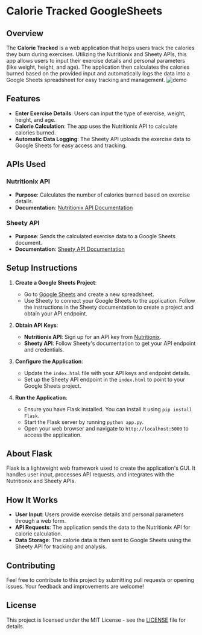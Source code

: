 # Calorie Tracked GoogleSheets

## Overview

The **Calorie Tracked** is a web application that helps users track the calories they burn during exercises. Utilizing the Nutritionix and Sheety APIs, this app allows users to input their exercise details and personal parameters (like weight, height, and age). The application then calculates the calories burned based on the provided input and automatically logs the data into a Google Sheets spreadsheet for easy tracking and management.
![demo](images/CGIF)
## Features

- **Enter Exercise Details**: Users can input the type of exercise, weight, height, and age.
- **Calorie Calculation**: The app uses the Nutritionix API to calculate calories burned.
- **Automatic Data Logging**: The Sheety API uploads the exercise data to Google Sheets for easy access and tracking.

## APIs Used

### Nutritionix API

- **Purpose**: Calculates the number of calories burned based on exercise details.
- **Documentation**: [Nutritionix API Documentation](https://developer.nutritionix.com/docs/v2)

### Sheety API

- **Purpose**: Sends the calculated exercise data to a Google Sheets document.
- **Documentation**: [Sheety API Documentation](https://sheety.co/docs)

## Setup Instructions

1. **Create a Google Sheets Project**:
   - Go to [Google Sheets](https://sheets.google.com) and create a new spreadsheet.
   - Use Sheety to connect your Google Sheets to the application. Follow the instructions in the Sheety documentation to create a project and obtain your API endpoint.

2. **Obtain API Keys**:
   - **Nutritionix API**: Sign up for an API key from [Nutritionix](https://developer.nutritionix.com/).
   - **Sheety API**: Follow Sheety's documentation to get your API endpoint and credentials.

3. **Configure the Application**:
   - Update the `index.html` file with your API keys and endpoint details.
   - Set up the Sheety API endpoint in the `index.html` to point to your Google Sheets project.

4. **Run the Application**:
   - Ensure you have Flask installed. You can install it using `pip install Flask`.
   - Start the Flask server by running `python app.py`.
   - Open your web browser and navigate to `http://localhost:5000` to access the application.

## About Flask

Flask is a lightweight web framework used to create the application's GUI. It handles user input, processes API requests, and integrates with the Nutritionix and Sheety APIs.

## How It Works

- **User Input**: Users provide exercise details and personal parameters through a web form.
- **API Requests**: The application sends the data to the Nutritionix API for calorie calculation.
- **Data Storage**: The calorie data is then sent to Google Sheets using the Sheety API for tracking and analysis.

## Contributing

Feel free to contribute to this project by submitting pull requests or opening issues. Your feedback and improvements are welcome!

## License

This project is licensed under the MIT License - see the [LICENSE](LICENSE) file for details.
